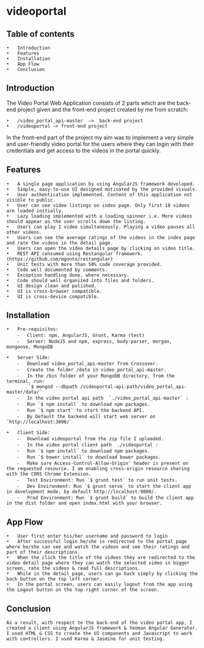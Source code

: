 # videoportal

## Table of contents
	•	Introduction
	•	Features
	•	Installation
	•	App Flow
	•	Conclusion

## Introduction
	
The Video Portal Web Application consists of 2 parts which are the back-end project given and the front-end project created by me from scratch:

	•	/video_portal_api-master  —>  back-end project
	•	/videoportal —> front-end project

In the front-end part of the project my aim was to implement a very simple and user-friendly video portal for the users where they can login with their credentials and get access to the videos in the portal quickly. 

## Features

	•	A single page application by using AngularJS framework developed.
	•	Simple, easy-to-use UI designed motivated by the provided visuals.
	•	User authentication implemented. Content of this application not visible to public.
	•	User can see video listings on index page. Only first 10 videos are loaded initially.
	•	Lazy loading implemented with a loading spinner i.e. More videos should appear as the user scrolls down the listing.
	•	Users can play 1 video simultaneously. Playing a video pauses all other videos.
	•	Users can see the average ratings of the videos in the index page and rate the videos in the detail page.
	•	Users can open the video details page by clicking on video title.
	•	REST API consumed using Restangular framework. (https://github.com/mgonto/restangular)
	•	Unit tests with more than 50% code coverage provided.
	•	Code well documented by comments.
	•	Exception handling done, where necessary.
	•	Code should well organized into files and folders.
	•	UI design clean and polished.
	•	UI is cross-browser compatible.
	•	UI is cross-device compatible.

## Installation

	•	Pre-requisites:
	    ⁃   Client: npm, AngularJS, Grunt, Karma (test)
	    ⁃	Server: NodeJS and npm, express, body-parser, morgan, mongoose, MongoDB

	•	Server Side:
	    ⁃	Download video_portal_api-master from Crossover. 
	    ⁃	Create the folder /data in video_portal_api-master.
	    ⁃	In the /bin folder of your MongoDB directory, from the terminal, run:
			`$ mongod --dbpath /videoportal-api-path/video_portal_api-master/data/`
	    ⁃	In the video portal api path  `./video_portal_api-master` :
	    ⁃	Run `$ npm install` to download npm packages.
	    ⁃	Run `$ npm start` to start the backend API.
	    ⁃	By Default the backend will start web server on `http://localhost:3000/`

	•	Client Side:
	    ⁃	Download videoportal from the zip file I uploaded. 
	    ⁃	In the video portal client path  ./videoportal :
	    ⁃	Run `$ npm install` to download npm packages.
	    ⁃	Run `$ bower install` to download bower packages.
        ⁃	Make sure Access-Control-Allow-Origin' header is present on the requested resource. I am enabling cross-origin resource sharing with the CORS Chrome Extension.
        ⁃	Test Environment: Run `$ grunt test` to run unit tests.
        ⁃	Dev Environment: Run `$ grunt serve` to start the client app in development mode, by default http://localhost:9000/.
        ⁃	Prod Environment: Run `$ grunt build` to build the client app in the dist folder and open index.html with your browser.
## App Flow

	•	User first enter his/her username and password to login
	•	After successful login he/she is redirected to the portal page where he/she can see and watch the videos and see their ratings and part of their descriptions.
	•	When the click the title of the videos they are redirected to the video detail page where they can watch the selected video in bigger screen, rate the videos & read full descriptions.
	•	While in the detail page, users can go back simply by clicking the back button on the top left corner.
	•	In the portal screen, users can easily logout from the app using the Logout button on the top right corner of the screen.

## Conclusion

	As a result, with respect to the back-end of the video portal app, I created a client using AngularJS framework & Yeoman Angular Generator. I used HTML & CSS to create the UI components and Javascript to work with controllers. I used Karma & Jasmine for unit testing.